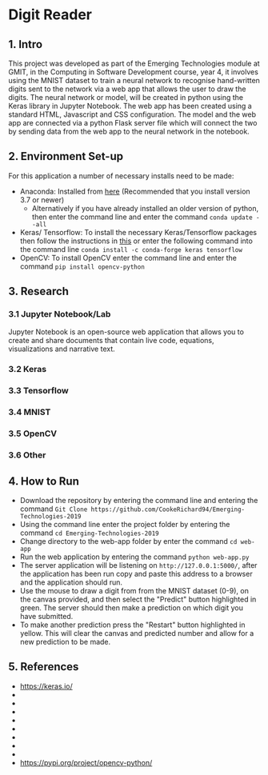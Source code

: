 # Digit Reader
## 1. Intro
This project was developed as part of the Emerging Technologies module at GMIT, in the Computing in Software Development course, year 4, it involves using the MNIST dataset to train a neural network to recognise hand-written digits sent to the network via a web app that allows the user to draw the digits. The neural network or model, will be created in python using the Keras library in Jupyter Notebook. The web app has been created using a  standard HTML, Javascript and CSS configuration. The model and the web app are connected via a python Flask server file which will connect the two by sending data from the web app to the neural network in the notebook.

## 2. Environment Set-up
For this application a number of necessary installs need to be made:

* Anaconda: Installed from [here](https://www.anaconda.com/distribution/) (Recommended that you install version 3.7 or newer)
  * Alternatively if you have already installed an older version of python, then enter the command line and enter the command ```conda update --all ```
* Keras/ Tensorflow: To install the necessary Keras/Tensorflow packages then follow the instructions in [this](https://web.microsoftstream.com/video/f6bd0f1c-802c-4c0a-bc54-211bc9d85ba5) or enter the following command into the command line ``` conda install -c conda-forge keras tensorflow ```
* OpenCV: To install OpenCV enter the command line and enter the command ```pip install opencv-python ```

## 3. Research
### 3.1 Jupyter Notebook/Lab
Jupyter Notebook is an open-source web application that allows you to create and share documents that contain live code, equations, visualizations and narrative text. 
### 3.2 Keras

### 3.3 Tensorflow

### 3.4 MNIST

### 3.5 OpenCV

### 3.6 Other

## 4. How to Run

* Download the repository by entering the command line and entering the command ```Git Clone https://github.com/CookeRichard94/Emerging-Technologies-2019 ```
* Using the command line enter the project folder by entering the command ``` cd Emerging-Technologies-2019 ```
* Change directory to the web-app folder by enter the command ``` cd web-app ```
* Run the web application by entering the command ``` python web-app.py ```
* The server application will be listening on ```http://127.0.0.1:5000/```, after the application has been run copy and paste this address to a browser and the application should run.
* Use the mouse to draw a digit from from the MNIST dataset (0-9), on the canvas provided, and then select the "Predict" button highlighted in green. The server should then make a prediction on which digit you have submitted.
* To make another prediction press the "Restart" button highlighted in yellow. This will clear the canvas and predicted number and allow for a new prediction to be made.

## 5. References
 * https://keras.io/
 *
 *
 *
 *
 *
 *
 *
 *
 * https://pypi.org/project/opencv-python/
